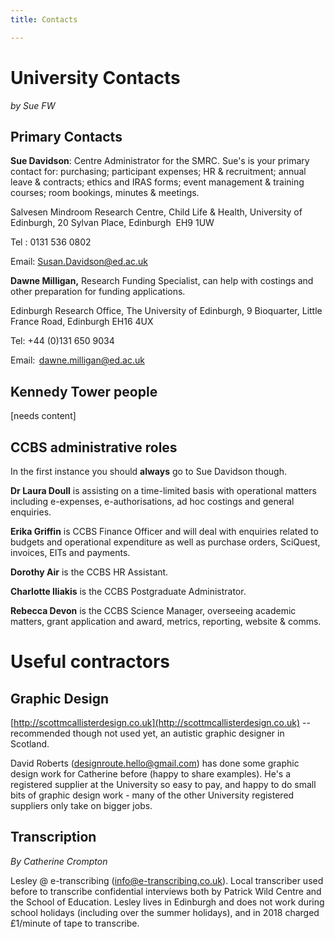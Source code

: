 ```yaml
---
title: Contacts

---
```

# University Contacts

_by Sue FW_

## Primary Contacts

**Sue Davidson**: Centre Administrator for the SMRC. Sue's is your primary contact for: purchasing; participant expenses; HR & recruitment; annual leave & contracts; ethics and IRAS forms; event management & training courses; room bookings, minutes & meetings.

Salvesen Mindroom Research Centre, Child Life & Health, University of Edinburgh, 20 Sylvan Place, Edinburgh  EH9 1UW

Tel : 0131 536 0802

Email: [Susan.Davidson@ed.ac.uk](mailto:Susan.Davidson@ed.ac.uk)

**Dawne Milligan,** Research Funding Specialist, can help with costings and other preparation for funding applications.

Edinburgh Research Office, The University of Edinburgh, 9 Bioquarter, Little France Road, Edinburgh EH16 4UX

Tel: +44 (0)131 650 9034

Email:  [dawne.milligan@ed.ac.uk](mailto:dawne.milligan@ed.ac.uk)

## Kennedy Tower people

\[needs content\]

## CCBS administrative roles

In the first instance you should **always** go to Sue Davidson though.

**Dr Laura Doull** is assisting on a time-limited basis with operational matters including e-expenses, e-authorisations, ad hoc costings and general enquiries.

**Erika Griffin** is CCBS Finance Officer and will deal with enquiries related to budgets and operational expenditure as well as purchase orders, SciQuest, invoices, EITs and payments.

**Dorothy Air** is the CCBS HR Assistant.

**Charlotte Iliakis** is the CCBS Postgraduate Administrator.

**Rebecca Devon** is the CCBS Science Manager, overseeing academic matters, grant application and award, metrics, reporting, website & comms.

# Useful contractors

## Graphic Design

[http://scottmcallisterdesign.co.uk](http://scottmcallisterdesign.co.uk) -- recommended though not used yet,
an autistic graphic designer in Scotland.

David Roberts (designroute.hello@gmail.com) has done some graphic design work for Catherine before (happy to share examples). He's a registered supplier at the University so easy to pay, and happy to do small bits of graphic design work - many of the other University registered suppliers only take on bigger jobs.

## Transcription

_By Catherine Crompton_

Lesley @ e-transcribing ([info@e-transcribing.co.uk](mailto:info@e-transcribing.co.uk)). Local transcriber used before to transcribe confidential interviews both by Patrick Wild Centre and the School of Education. Lesley lives in Edinburgh and does not work during school holidays (including over the summer holidays), and in 2018 charged £1/minute of tape to transcribe.